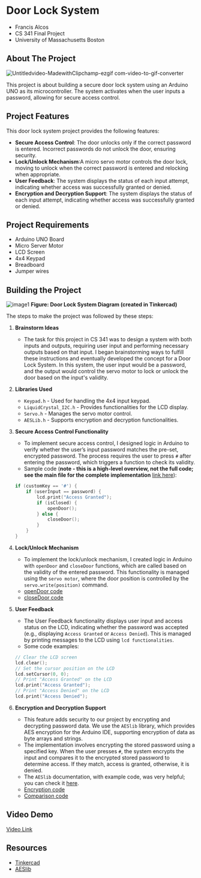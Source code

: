 <!-- PROJECT NAME -->
# Door Lock System

- Francis Alcos
- CS 341 Final Project
- University of Massachusetts Boston

<!-- ABOUT THE PROJECT -->
## About The Project
![Untitledvideo-MadewithClipchamp-ezgif com-video-to-gif-converter](https://github.com/user-attachments/assets/4029a22e-1fd6-4c77-8d5b-15e952127992)

<!-- tell about the project -->

This project is about building a secure door lock system using an Arduino UNO as its microcontroller. The system activates when the user inputs a password, allowing for secure access control.

<!-- tell about the project features -->

## Project Features
This door lock system project provides the following features:

* **Secure Access Control**: The door unlocks only if the correct password is entered. Incorrect passwords do not unlock the door, ensuring security.
* **Lock/Unlock Mechanism**:A micro servo motor controls the door lock, moving to unlock when the correct password is entered and relocking when appropriate.
* **User Feedback**: The system displays the status of each input attempt, indicating whether access was successfully granted or denied.
* **Encryption and Decryption Support**: The system displays the status of each input attempt, indicating whether access was successfully granted or denied.


<!-- REQUIREMENTS OF THE PROJECTS -->
## Project Requirements

* Arduino UNO Board
* Micro Server Motor
* LCD Screen 
* 4x4 Keypad 
* Breadboard
* Jumper wires


<!-- GETTING STARTED -->
## Building the Project
![image1](https://github.com/user-attachments/assets/328175e5-4ca2-454a-b06c-81690a195469)
**Figure: Door Lock System Diagram (created in Tinkercad)**


The steps to make the project was followed by these steps:

1. **Brainstorm Ideas**
    - The task for this project in CS 341 was to design a system with both inputs and outputs, requiring user input and performing necessary outputs based on that input. I began brainstorming ways to fulfill these instructions and eventually developed the concept for a Door Lock System. In this system, the user input would be a password, and the output would control the servo motor to lock or unlock the door based on the input's validity.

2. **Libraries Used**
    - `Keypad.h` - Used for handling the 4x4 input keypad.
    - `LiquidCrystal_I2C.h` - Provides functionalities for the LCD display.
    - `Servo.h` - Manages the servo motor control.
    - `AESLib.h` - Supports encryption and decryption functionalities.

3. **Secure Access Control Functionality**
    - To implement secure access control, I designed logic in Arduino to verify whether the user’s input password matches the pre-set, encrypted password. The process requires the user to press `#` after entering the password, which triggers a function to check its validity.
    - Sample code (**note - this is a high-level overview, not the full code; see the main file for the complete implementation** [link here](https://github.com/fdoalcos/door-lock-system-arduino/blob/main/door-lock-system.cpp#L65)):
    ```cpp
    if (customKey == '#') {
        if (userInput == password) {
            lcd.print("Access Granted");
            if (isClosed) {
                openDoor();
            } else {
                closeDoor();
            }
        }
    }
    ```


4. **Lock/Unlock Mechanism**
    - To implement the lock/unlock mechanism, I created logic in Arduino with `openDoor` and `closeDoor` functions, which are called based on the validity of the entered password. This functionality is managed using the `servo motor`, where the door position is controlled by the `servo.write(position)` command.
    - [openDoor code](https://github.com/fdoalcos/door-lock-system-arduino/blob/main/door-lock-system.cpp#L106)
    - [closeDoor code](https://github.com/fdoalcos/door-lock-system-arduino/blob/main/door-lock-system.cpp#L114)


5. **User Feedback**
    - The User Feedback functionality displays user input and access status on the LCD, indicating whether the password was accepted (e.g., displaying `Access Granted` or `Access Denied`). This is managed by printing messages to the LCD using `lcd functionalities`.
    - Some code examples:
    ```cpp
    // Clear the LCD screen
    lcd.clear();
    // Set the cursor position on the LCD
    lcd.setCursor(0, 0);
    // Print "Access Granted" on the LCD
    lcd.print("Access Granted");
    // Print "Access Denied" on the LCD
    lcd.print("Access Denied");
    ```

6. **Encryption and Decryption Support**
    - This feature adds security to our project by encrypting and decrypting password data. We use the `AESlib` library, which provides AES encryption for the Arduino IDE, supporting encryption of data as byte arrays and strings.
    - The implementation involves encrypting the stored password using a specified key. When the user presses `#`, the system encrypts the input and compares it to the encrypted stored password to determine access. If they match, access is granted, otherwise, it is denied.
    - The `AESlib` documentation, with example code, was very helpful; you can check it [here](https://github.com/suculent/thinx-aes-lib).
    - [Encryption code](https://github.com/fdoalcos/door-lock-system-arduino/blob/main/door-lock-system.cpp#L44)
    - [Comparison code](https://github.com/fdoalcos/door-lock-system-arduino/blob/main/door-lock-system.cpp#L77)


<!-- DEMO -->
## Video Demo
[Video Link](https://drive.google.com/file/d/1r6c4meh_EuEtrr2BybjQ7lLKV6Unnu95/view?usp=drive_link)

<!-- RESOURCES -->
## Resources
* [Tinkercad](https://www.tinkercad.com/dashboard/)
* [AESlib](https://github.com/suculent/thinx-aes-lib)
